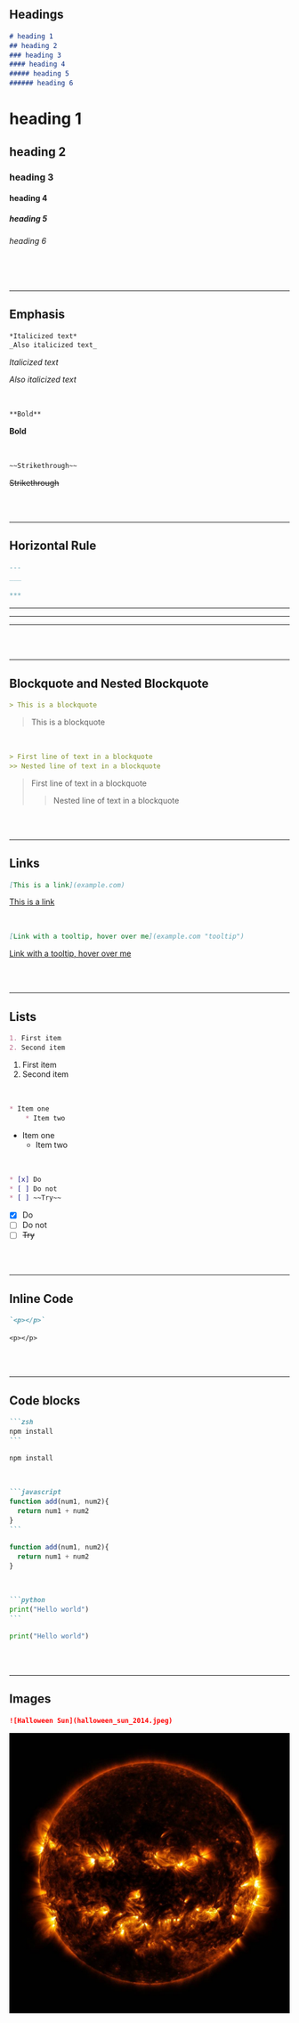 <!-- Headings -->
## Headings
```md
# heading 1
## heading 2
### heading 3
#### heading 4
##### heading 5
###### heading 6
```
# heading 1  
## heading 2 
### heading 3
#### heading 4
##### heading 5
###### heading 6

<br/>
<br/>

---
## Emphasis
<!-- Italics -->
```md
*Italicized text*
_Also italicized text_
```
*Italicized text*

_Also italicized text_

<br/>

<!-- Bold -->
```md
**Bold**
```
**Bold** 

<br/>

<!-- Strikethrough -->
```md
~~Strikethrough~~
```
~~Strikethrough~~

<br/>
<br/>

<!-- Horizontal Line -->
---
## Horizontal Rule
```md
---
___

***
```
--- 
___
***

<br/>
<br/>

---
## Blockquote and Nested Blockquote
<!-- Blockquote -->
```md
> This is a blockquote
```
> This is a blockquote

<br/>

<!-- Nested blockquote -->
```md
> First line of text in a blockquote
>> Nested line of text in a blockquote
```
> First line of text in a blockquote
>> Nested line of text in a blockquote

<br/>
<br/>

<!-- Links -->
---
## Links
```md
[This is a link](example.com)
```
[This is a link](example.com)

<br/>

```md
[Link with a tooltip, hover over me](example.com "tooltip")
```
[Link with a tooltip, hover over me](example.com "tooltip")

<br/>
<br/>

---
## Lists
<!-- Ordered List -->
```md
1. First item
2. Second item
```
1. First item
2. Second item

<br/>

<!-- Unordered List -->
```md
* Item one
    * Item two
```
* Item one
    * Item two

<br/>

<!-- Task list -->
```md
* [x] Do
* [ ] Do not
* [ ] ~~Try~~
```
* [x] Do
* [ ] Do not
* [ ] ~~Try~~

<br/>
<br/>

<!-- inline code block -->
---
## Inline Code
```md
`<p></p>`
```
`<p></p>`

<br/>
<br/>

---
## Code blocks
<!-- Zsh block -->
````md
```zsh
npm install
```
````
```zsh
npm install
```

<br/>

<!-- JS Block -->
````md
```javascript
function add(num1, num2){
  return num1 + num2
}
```
````
```javascript
function add(num1, num2){
  return num1 + num2
}
```

<br/>

<!-- Python block -->
````md
```python
print("Hello world")
```
````
```python
print("Hello world")
```

<br/>
<br/>

<!-- Images -->
---
## Images
```md
![Halloween Sun](halloween_sun_2014.jpeg)
```
![Halloween Sun](halloween_sun_2014.jpeg)